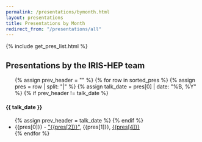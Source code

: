 ```yaml
---
permalink: /presentations/bymonth.html
layout: presentations
title: Presentations by Month
redirect_from: "/presentations/all"
---
```


{% include get_pres_list.html %}


<!--
  0     1       2      3       4          5           6          7            8
date | name | title | url | meeting | meetingurl | project | focus_area | institution
-->

<h2>Presentations by the IRIS-HEP team</h2>

<ul>
{% assign prev_header = "" %}
{% for row in sorted_pres %}
  {% assign pres = row | split: "|" %}
  {% assign talk_date = pres[0] | date: "%B, %Y" %}
  {% if prev_header != talk_date %}
</ul>
<h4> {{ talk_date }} </h4>
<ul>
    {% assign prev_header =  talk_date %}
  {% endif %}

  <li> {{pres[0]}} - <a href="{{pres[3]}}">"{{pres[2]}}"</a>, {{pres[1]}}, <a href="{{pres[5]}}">{{pres[4]}}</a></li>
{% endfor %}
</ul>
